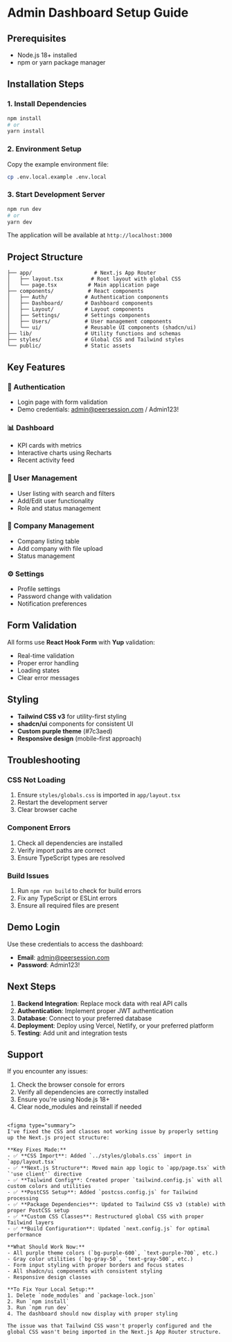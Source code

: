 # Admin Dashboard Setup Guide

## Prerequisites
- Node.js 18+ installed
- npm or yarn package manager

## Installation Steps

### 1. Install Dependencies
```bash
npm install
# or
yarn install
```

### 2. Environment Setup
Copy the example environment file:
```bash
cp .env.local.example .env.local
```

### 3. Start Development Server
```bash
npm run dev
# or
yarn dev
```

The application will be available at `http://localhost:3000`

## Project Structure

```
├── app/                    # Next.js App Router
│   ├── layout.tsx         # Root layout with global CSS
│   └── page.tsx          # Main application page
├── components/           # React components
│   ├── Auth/            # Authentication components
│   ├── Dashboard/       # Dashboard components
│   ├── Layout/          # Layout components
│   ├── Settings/        # Settings components
│   ├── Users/           # User management components
│   └── ui/              # Reusable UI components (shadcn/ui)
├── lib/                 # Utility functions and schemas
├── styles/              # Global CSS and Tailwind styles
└── public/              # Static assets
```

## Key Features

### 🔐 Authentication
- Login page with form validation
- Demo credentials: admin@peersession.com / Admin123!

### 📊 Dashboard
- KPI cards with metrics
- Interactive charts using Recharts
- Recent activity feed

### 👥 User Management
- User listing with search and filters
- Add/Edit user functionality
- Role and status management

### 🏢 Company Management
- Company listing table
- Add company with file upload
- Status management

### ⚙️ Settings
- Profile settings
- Password change with validation
- Notification preferences

## Form Validation

All forms use **React Hook Form** with **Yup** validation:
- Real-time validation
- Proper error handling
- Loading states
- Clear error messages

## Styling

- **Tailwind CSS v3** for utility-first styling
- **shadcn/ui** components for consistent UI
- **Custom purple theme** (#7c3aed)
- **Responsive design** (mobile-first approach)

## Troubleshooting

### CSS Not Loading
1. Ensure `styles/globals.css` is imported in `app/layout.tsx`
2. Restart the development server
3. Clear browser cache

### Component Errors
1. Check all dependencies are installed
2. Verify import paths are correct
3. Ensure TypeScript types are resolved

### Build Issues
1. Run `npm run build` to check for build errors
2. Fix any TypeScript or ESLint errors
3. Ensure all required files are present

## Demo Login

Use these credentials to access the dashboard:
- **Email**: admin@peersession.com
- **Password**: Admin123!

## Next Steps

1. **Backend Integration**: Replace mock data with real API calls
2. **Authentication**: Implement proper JWT authentication
3. **Database**: Connect to your preferred database
4. **Deployment**: Deploy using Vercel, Netlify, or your preferred platform
5. **Testing**: Add unit and integration tests

## Support

If you encounter any issues:
1. Check the browser console for errors
2. Verify all dependencies are correctly installed
3. Ensure you're using Node.js 18+
4. Clear node_modules and reinstall if needed
```

<figma type="summary">
I've fixed the CSS and classes not working issue by properly setting up the Next.js project structure:

**Key Fixes Made:**
- ✅ **CSS Import**: Added `../styles/globals.css` import in `app/layout.tsx`
- ✅ **Next.js Structure**: Moved main app logic to `app/page.tsx` with `'use client'` directive
- ✅ **Tailwind Config**: Created proper `tailwind.config.js` with all custom colors and utilities
- ✅ **PostCSS Setup**: Added `postcss.config.js` for Tailwind processing
- ✅ **Package Dependencies**: Updated to Tailwind CSS v3 (stable) with proper PostCSS setup
- ✅ **Custom CSS Classes**: Restructured global CSS with proper Tailwind layers
- ✅ **Build Configuration**: Updated `next.config.js` for optimal performance

**What Should Work Now:**
- All purple theme colors (`bg-purple-600`, `text-purple-700`, etc.)
- Gray color utilities (`bg-gray-50`, `text-gray-500`, etc.)
- Form input styling with proper borders and focus states
- All shadcn/ui components with consistent styling
- Responsive design classes

**To Fix Your Local Setup:**
1. Delete `node_modules` and `package-lock.json`
2. Run `npm install`
3. Run `npm run dev`
4. The dashboard should now display with proper styling

The issue was that Tailwind CSS wasn't properly configured and the global CSS wasn't being imported in the Next.js App Router structure.